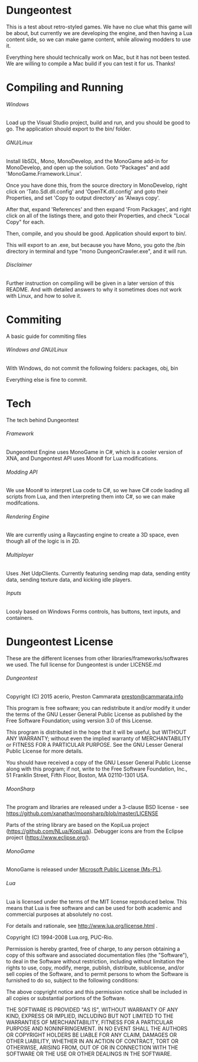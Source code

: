 # Dungeontest
This is a test about retro-styled games. We have no clue what this game will be about, but currently we are developing the engine, and then having a Lua content side, so we can make game content, while allowing modders to use it.

Everything here should technically work on Mac, but it has not been tested. We are willing to compile a Mac build if you can test it for us. Thanks!

# Compiling and Running
###### Windows
Load up the Visual Studio project, build and run, and you should be good to go. The application should export to the bin/ folder.

###### GNU/Linux
Install libSDL, Mono, MonoDevelop, and the MonoGame add-in for MonoDevelop, and open up the solution. Goto "Packages" and add 'MonoGame.Framework.Linux'. 

Once you have done this, from the source directory in MonoDevelop, right click on 'Tato.Sdl.dll.config' and 'OpenTK.dll.config' and goto their Properties, and set 'Copy to output directory' as 'Always copy'.

After that, expand 'References' and then expand 'From Packages', and right click on all of the listings there, and goto their Properties, and check "Local Copy" for each.

Then, compile, and you should be good. Application should export to bin/.

This will export to an .exe, but because you have Mono, you goto the /bin directory in terminal and type "mono DungeonCrawler.exe", and it will run.

###### Disclaimer
Further instruction on compiling will be given in a later version of this README. And with detailed answers to why it sometimes does not work with Linux, and how to solve it.

# Commiting
A basic guide for commiting files

###### Windows and GNU/Linux
With Windows, do not commit the following folders: packages, obj, bin

Everything else is fine to commit.

# Tech
The tech behind Dungeontest

###### Framework
Dungeontest Engine uses MonoGame in C#, which is a cooler version of XNA, and Dungeontest API uses Moon# for Lua modifications.

###### Modding API
We use Moon# to interpret Lua code to C#, so we have C# code loading all scripts from Lua, and then interpreting them into C#, so we can make modifcations.

###### Rendering Engine
We are currently using a Raycasting engine to create a 3D space, even though all of the logic is in 2D.

###### Multiplayer
Uses .Net UdpClients. Currently featuring sending map data, sending entity data, sending texture data, and kicking idle players.

###### Inputs
Loosly based on Windows Forms controls, has buttons, text inputs, and containers.

# Dungeontest License
These are the different licenses from other libraries/frameworks/softwares we used. The full license for Dungeontest is under LICENSE.md

###### Dungeontest
Copyright (C) 2015 acerio, Preston Cammarata <preston@cammarata.info>

This program is free software; you can redistribute it and/or modify
it under the terms of the GNU Lesser General Public License as published by
the Free Software Foundation; using version 3.0 of this License.

This program is distributed in the hope that it will be useful,
but WITHOUT ANY WARRANTY; without even the implied warranty of
MERCHANTABILITY or FITNESS FOR A PARTICULAR PURPOSE.  See the
GNU Lesser General Public License for more details.

You should have received a copy of the GNU Lesser General Public License along
with this program; if not, write to the Free Software Foundation, Inc.,
51 Franklin Street, Fifth Floor, Boston, MA 02110-1301 USA.

###### MoonSharp

The program and libraries are released under a 3-clause BSD license - see https://github.com/xanathar/moonsharp/blob/master/LICENSE

Parts of the string library are based on the KopiLua project (https://github.com/NLua/KopiLua). Debugger icons are from the Eclipse project (https://www.eclipse.org/).

###### MonoGame

MonoGame is released under [Microsoft Public License (Ms-PL)](https://github.com/mono/MonoGame/blob/develop/LICENSE.txt).

###### Lua

Lua is licensed under the terms of the MIT license reproduced below.
This means that Lua is free software and can be used for both academic
and commercial purposes at absolutely no cost.

For details and rationale, see http://www.lua.org/license.html .

Copyright (C) 1994-2008 Lua.org, PUC-Rio.

Permission is hereby granted, free of charge, to any person obtaining a copy
of this software and associated documentation files (the "Software"), to deal
in the Software without restriction, including without limitation the rights
to use, copy, modify, merge, publish, distribute, sublicense, and/or sell
copies of the Software, and to permit persons to whom the Software is
furnished to do so, subject to the following conditions:

The above copyright notice and this permission notice shall be included in
all copies or substantial portions of the Software.

THE SOFTWARE IS PROVIDED "AS IS", WITHOUT WARRANTY OF ANY KIND, EXPRESS OR
IMPLIED, INCLUDING BUT NOT LIMITED TO THE WARRANTIES OF MERCHANTABILITY,
FITNESS FOR A PARTICULAR PURPOSE AND NONINFRINGEMENT.  IN NO EVENT SHALL THE
AUTHORS OR COPYRIGHT HOLDERS BE LIABLE FOR ANY CLAIM, DAMAGES OR OTHER
LIABILITY, WHETHER IN AN ACTION OF CONTRACT, TORT OR OTHERWISE, ARISING FROM,
OUT OF OR IN CONNECTION WITH THE SOFTWARE OR THE USE OR OTHER DEALINGS IN
THE SOFTWARE.
